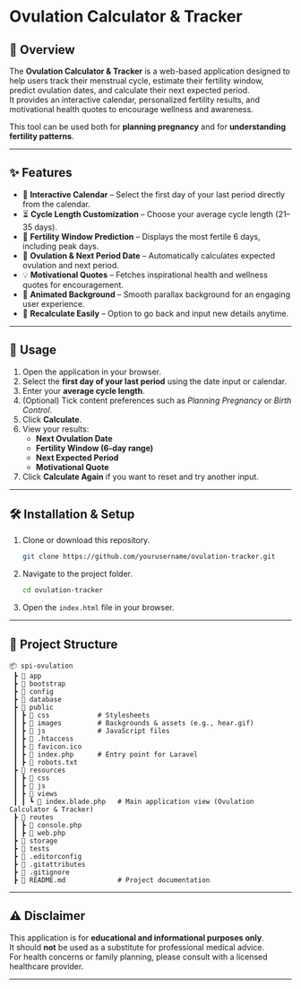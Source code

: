 # Ovulation Calculator & Tracker

## 📌 Overview  
The **Ovulation Calculator & Tracker** is a web-based application designed to help users track their menstrual cycle, estimate their fertility window, predict ovulation dates, and calculate their next expected period.  
It provides an interactive calendar, personalized fertility results, and motivational health quotes to encourage wellness and awareness.  

This tool can be used both for **planning pregnancy** and for **understanding fertility patterns**.

---

## ✨ Features  
- 📅 **Interactive Calendar** – Select the first day of your last period directly from the calendar.  
- ⏳ **Cycle Length Customization** – Choose your average cycle length (21–35 days).  
- 🌸 **Fertility Window Prediction** – Displays the most fertile 6 days, including peak days.  
- 🔮 **Ovulation & Next Period Date** – Automatically calculates expected ovulation and next period.  
- 💡 **Motivational Quotes** – Fetches inspirational health and wellness quotes for encouragement.  
- 🎨 **Animated Background** – Smooth parallax background for an engaging user experience.  
- 🔁 **Recalculate Easily** – Option to go back and input new details anytime.  

---

## 🚀 Usage  
1. Open the application in your browser.  
2. Select the **first day of your last period** using the date input or calendar.  
3. Enter your **average cycle length**.  
4. (Optional) Tick content preferences such as *Planning Pregnancy* or *Birth Control*.  
5. Click **Calculate**.  
6. View your results:  
   - **Next Ovulation Date**  
   - **Fertility Window (6-day range)**  
   - **Next Expected Period**  
   - **Motivational Quote**  
7. Click **Calculate Again** if you want to reset and try another input.  

---

## 🛠️ Installation & Setup  
1. Clone or download this repository.  
   ```bash
   git clone https://github.com/yourusername/ovulation-tracker.git
   ```  
2. Navigate to the project folder.  
   ```bash
   cd ovulation-tracker
   ```  
3. Open the `index.html` file in your browser.  

---

## 📂 Project Structure  
```
📦 spi-ovulation
 ┣ 📂 app
 ┣ 📂 bootstrap
 ┣ 📂 config
 ┣ 📂 database
 ┣ 📂 public
 ┃ ┣ 📂 css            # Stylesheets
 ┃ ┣ 📂 images         # Backgrounds & assets (e.g., hear.gif)
 ┃ ┣ 📂 js             # JavaScript files
 ┃ ┣ 📜 .htaccess
 ┃ ┣ 📜 favicon.ico
 ┃ ┣ 📜 index.php      # Entry point for Laravel
 ┃ ┣ 📜 robots.txt
 ┣ 📂 resources
 ┃ ┣ 📂 css
 ┃ ┣ 📂 js
 ┃ ┣ 📂 views
 ┃ ┃ ┗ 📜 index.blade.php   # Main application view (Ovulation Calculator & Tracker)
 ┣ 📂 routes
 ┃ ┣ 📜 console.php
 ┃ ┣ 📜 web.php
 ┣ 📂 storage
 ┣ 📂 tests
 ┣ 📜 .editorconfig
 ┣ 📜 .gitattributes
 ┣ 📜 .gitignore
 ┣ 📜 README.md             # Project documentation

```

---

## ⚠️ Disclaimer  
This application is for **educational and informational purposes only**.  
It should **not** be used as a substitute for professional medical advice.  
For health concerns or family planning, please consult with a licensed healthcare provider.  

---
